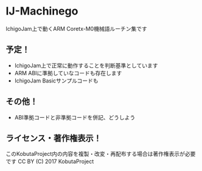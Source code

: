 # IJ-Machinego
IchigoJam上で動くARM Coretx-M0機械語ルーチン集です

## 予定！
* IchigoJam上で正常に動作することを判断基準としています
* ARM ABIに準拠していなコードも存在します
* IchigoJam Basicサンプルコードも

## その他！
* ABI準拠コードと非準拠コードを併記、どうしよう

## ライセンス・著作権表示！
このKobutaProject内の内容を複製・改変・再配布する場合は著作権表示が必要です
  CC BY (C) 2017 KobutaProject
